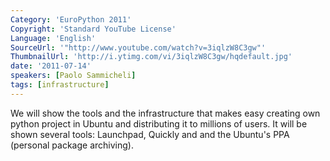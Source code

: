 ```yaml
---
Category: 'EuroPython 2011'
Copyright: 'Standard YouTube License'
Language: 'English'
SourceUrl: '"http://www.youtube.com/watch?v=3iqlzW8C3gw"'
ThumbnailUrl: 'http://i.ytimg.com/vi/3iqlzW8C3gw/hqdefault.jpg'
date: '2011-07-14'
speakers: [Paolo Sammicheli]
tags: [infrastructure]
---
```

We will show the tools and the infrastructure that makes easy creating own
python project in Ubuntu and distributing it to millions of users. It will be
shown several tools: Launchpad, Quickly and and the Ubuntu's PPA (personal
package archiving).

